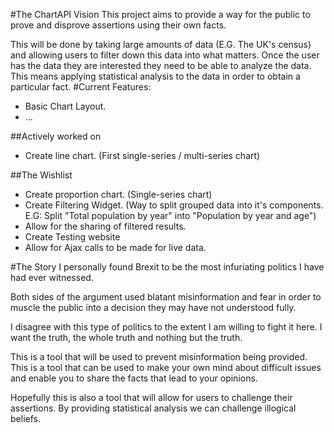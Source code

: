 #The ChartAPI Vision
This project aims to provide a way for the public to prove and disprove assertions using their own facts.

This will be done by taking large amounts of data (E.G. The UK's census) and allowing users to filter down this data into what matters. Once the user has the data they are interested they need to be able to analyze the data. This means applying statistical analysis to the data in order to obtain a particular fact.
#Current Features:
- Basic Chart Layout.
- ...

##Actively worked on
- Create line chart. (First single-series / multi-series chart)

##The Wishlist
- Create proportion chart. (Single-series chart)
- Create Filtering Widget. (Way to split grouped data into it's components. E.G: Split "Total population by year" into "Population by year and age")
- Allow for the sharing of filtered results.
- Create Testing website
- Allow for Ajax calls to be made for live data.

#The Story
I personally found Brexit to be the most infuriating politics I have had ever witnessed.

Both sides of the argument used blatant misinformation and fear in order to muscle the public into a decision they may have not understood fully.

I disagree with this type of politics to the extent I am willing to fight it here. I want the truth, the whole truth and nothing but the truth.

This is a tool that will be used to prevent misinformation being provided. This is a tool that can be used to make your own mind about difficult issues and enable you to share the facts that lead to your opinions.

Hopefully this is also a tool that will allow for users to challenge their assertions. By providing statistical analysis we can challenge illogical beliefs.
